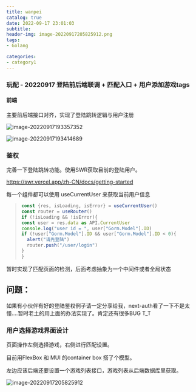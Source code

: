 ```yaml
---
title: wanpei
catalog: true
date: 2022-09-17 23:01:03
subtitle:
header-img: image-20220917205825912.png
tags:
- Golang

categories:
- category1
---
```


### 玩配 - 20220917 登陆前后端联调 + 匹配入口 + 用户添加游戏tags



#### 前端

主要前后端接口对齐，实现了登陆跳转逻辑与用户注册

![image-20220917193357352](image-20220917193357352.png)

![image-20220917193414689](image-20220917193414689.png)



###  鉴权

完善一下登陆跳转功能。使用SWR获取目前的登陆用户。

https://swr.vercel.app/zh-CN/docs/getting-started

每一个组件都可以使用 useCurrentUser 来获取当前用户信息

>
>
>```javascript
>const {res, isLoading, isError} = useCurrentUser()
>const router = useRouter()
>if (!isLoading && !isError){
>const user = res.data as API.CurrentUser
>console.log("user id = ", user["Gorm.Model"].ID)
>if (!user["Gorm.Model"].ID && user["Gorm.Model"].ID < 0){
>   alert("请先登陆")
>   router.push("/user/login")
>}
>}
>```

暂时实现了匹配页面的检测，后面考虑抽象为一个中间件或者全局状态



## 问题：

如果有小伙伴有好的登陆鉴权例子请一定分享给我，next-auth看了一下不是太懂....暂时老土的用上面的办法实现了。肯定还有很多BUG T_T



### 用户选择游戏界面设计

页面操作左侧选择游戏，右侧进行匹配设置。

目前用FlexBox 和 MUI 的container box 搭了个模型。

左边应该后端还要设置一个游戏列表接口，游戏列表从后端数据库里获取。

![image-20220917205825912](image-20220917205825912.png)
